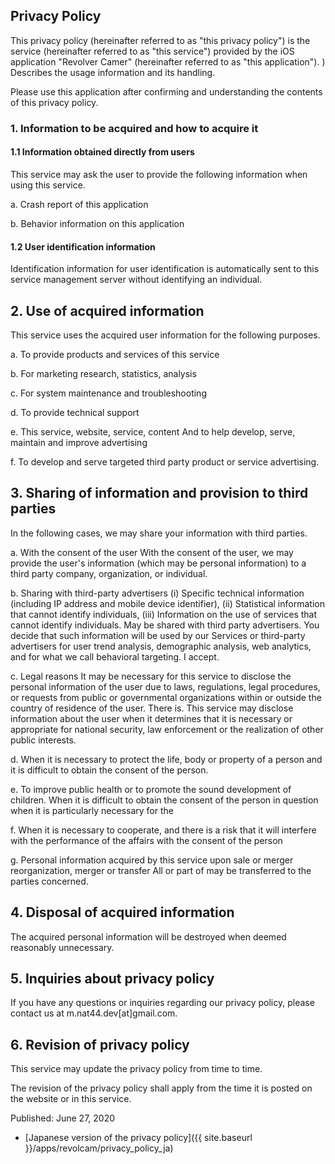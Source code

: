 ## Privacy Policy

This privacy policy (hereinafter referred to as "this privacy policy") is the service (hereinafter referred to as "this service") provided by the iOS application "Revolver Camer" (hereinafter referred to as "this application"). ) Describes the usage information and its handling.

Please use this application after confirming and understanding the contents of this privacy policy.

### 1. Information to be acquired and how to acquire it
#### 1.1 Information obtained directly from users
This service may ask the user to provide the following information when using this service.

a. Crash report of this application

b. Behavior information on this application

#### 1.2 User identification information
Identification information for user identification is automatically sent to this service management server without identifying an individual.

## 2. Use of acquired information
This service uses the acquired user information for the following purposes.

a. To provide products and services of this service

b. For marketing research, statistics, analysis

c. For system maintenance and troubleshooting

d. To provide technical support

e. This service, website, service, content And to help develop, serve, maintain and improve advertising

f. To develop and serve targeted third party product or service advertising.

## 3. Sharing of information and provision to third parties
In the following cases, we may share your information with third parties.

a. With the consent of the user With the consent of the user, we may provide the user's information (which may be personal information) to a third party company, organization, or individual.

b. Sharing with third-party advertisers (i) Specific technical information (including IP address and mobile device identifier), (ii) Statistical information that cannot identify individuals, (iii) Information on the use of services that cannot identify individuals. May be shared with third party advertisers. You decide that such information will be used by our Services or third-party advertisers for user trend analysis, demographic analysis, web analytics, and for what we call behavioral targeting. I accept.

c. Legal reasons It may be necessary for this service to disclose the personal information of the user due to laws, regulations, legal procedures, or requests from public or governmental organizations within or outside the country of residence of the user. There is. This service may disclose information about the user when it determines that it is necessary or appropriate for national security, law enforcement or the realization of other public interests.

d. When it is necessary to protect the life, body or property of a person and it is difficult to obtain the consent of the person.

e. To improve public health or to promote the sound development of children. When it is difficult to obtain the consent of the person in question when it is particularly necessary for the

f. When it is necessary to cooperate, and there is a risk that it will interfere with the performance of the affairs with the consent of the person

g. Personal information acquired by this service upon sale or merger reorganization, merger or transfer All or part of may be transferred to the parties concerned.

## 4. Disposal of acquired information
The acquired personal information will be destroyed when deemed reasonably unnecessary.

## 5. Inquiries about privacy policy
If you have any questions or inquiries regarding our privacy policy, please contact us at m.nat44.dev[at]gmail.com.

## 6. Revision of privacy policy
This service may update the privacy policy from time to time.

The revision of the privacy policy shall apply from the time it is posted on the website or in this service.

Published: June 27, 2020

- [Japanese version of the privacy policy]({{ site.baseurl }}/apps/revolcam/privacy_policy_ja)